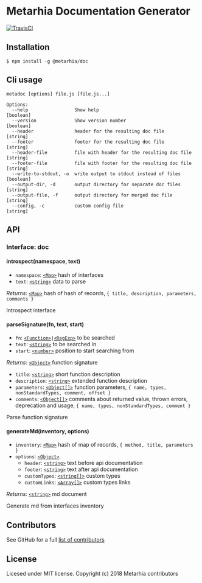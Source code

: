 # Metarhia Documentation Generator

[![TravisCI](https://travis-ci.com/metarhia/metadoc.svg?branch=master)](https://travis-ci.com/metarhia/metadoc)

## Installation

```shell
$ npm install -g @metarhia/doc
```

## Cli usage

```
metadoc [options] file.js [file.js...]

Options:
  --help                 Show help                                     [boolean]
  --version              Show version number                           [boolean]
  --header               header for the resulting doc file              [string]
  --footer               footer for the resulting doc file              [string]
  --header-file          file with header for the resulting doc file    [string]
  --footer-file          file with footer for the resulting doc file    [string]
  --write-to-stdout, -o  write output to stdout instead of files       [boolean]
  --output-dir, -d       output directory for separate doc files        [string]
  --output-file, -f      output directory for merged doc file           [string]
  --config, -c           custom config file                             [string]
```

## API

### Interface: doc

#### introspect(namespace, text)

- `namespace`: [`<Map>`] hash of interfaces
- `text`: [`<string>`] data to parse

_Returns:_ [`<Map>`] hash of hash of records, `{ title, description, parameters,
    comments }`

Introspect interface


#### parseSignature(fn, text, start)

- `fn`: [`<Function>`]` | `[`<RegExp>`] to be searched
- `text`: [`<string>`] to be searched in
- `start`: [`<number>`] position to start searching from

_Returns:_ [`<Object>`] function signature
- `title`: [`<string>`] short function description
- `description`: [`<string>`] extended function description
- `parameters`: [`<Object[]>`][`<Object>`] function parameters, `{ name, types,
      nonStandardTypes, comment, offset }`
- `comments`: [`<Object[]>`][`<Object>`] comments about returned value, thrown
      errors, deprecation and usage, `{ name, types, nonStandardTypes, comment
      }`

Parse function signature


#### generateMd(inventory, options)

- `inventory`: [`<Map>`] hash of map of records, `{ method, title, parameters }`
- `options`: [`<Object>`]
  - `header`: [`<string>`] text before api documentation
  - `footer`: [`<string>`] text after api documentation
  - `customTypes`: [`<string[]>`][`<string>`] custom types
  - `customLinks`: [`<Array[]>`][`<Array>`] custom types links

_Returns:_ [`<string>`] md document

Generate md from interfaces inventory


## Contributors

See GitHub for a full [list of contributors](https://github.com/metarhia/metadoc/graphs/contributors)

## License

Licesed under MIT license. Copyright (c) 2018 Metarhia contributors


[`<Object>`]: https://developer.mozilla.org/en-US/docs/Web/JavaScript/Reference/Global_Objects/Object
[`<Function>`]: https://developer.mozilla.org/en-US/docs/Web/JavaScript/Reference/Global_Objects/Function
[`<RegExp>`]: https://developer.mozilla.org/en-US/docs/Web/JavaScript/Reference/Global_Objects/RegExp
[`<Map>`]: https://developer.mozilla.org/en-US/docs/Web/JavaScript/Reference/Global_Objects/Map
[`<Array>`]: https://developer.mozilla.org/en-US/docs/Web/JavaScript/Reference/Global_Objects/Array
[`<number>`]: https://developer.mozilla.org/en-US/docs/Web/JavaScript/Data_structures#Number_type
[`<string>`]: https://developer.mozilla.org/en-US/docs/Web/JavaScript/Data_structures#String_type
